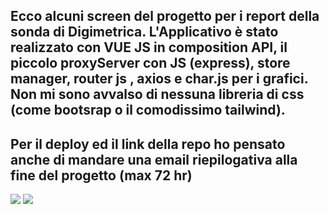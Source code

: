 <h2>Ecco alcuni screen del progetto per i report della sonda di Digimetrica. L'Applicativo è stato realizzato con VUE JS in composition API, il piccolo proxyServer con JS (express), store manager, router js , axios e char.js per i grafici. Non mi sono avvalso di nessuna libreria di css (come bootsrap o il comodissimo tailwind). </h2>

<h2>Per il deploy ed il link della repo ho pensato anche di mandare una email riepilogativa alla fine del progetto (max 72 hr)</h2>

<img src="https://i.imgur.com/7wibYGm.png">
<img src="https://i.imgur.com/LFb3anG.png">
